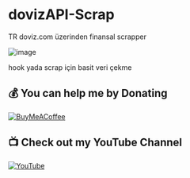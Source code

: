 # dovizAPI-Scrap
TR doviz.com üzerinden finansal scrapper


![image](https://github.com/user-attachments/assets/725032a4-57f9-4b7c-8a42-d99ea59d4235)


hook yada scrap için basit veri çekme

## 💰 You can help me by Donating

[![BuyMeACoffee](https://img.shields.io/badge/Buy%20Me%20a%20Coffee-ffdd00?style=for-the-badge&logo=buy-me-a-coffee&logoColor=black)](https://buymeacoffee.com/handeveloper1)

## 📺 Check out my YouTube Channel

[![YouTube](https://img.shields.io/badge/YouTube-%23FF0000.svg?style=for-the-badge&logo=youtube&logoColor=white)](https://www.youtube.com/@handeveloper1)
